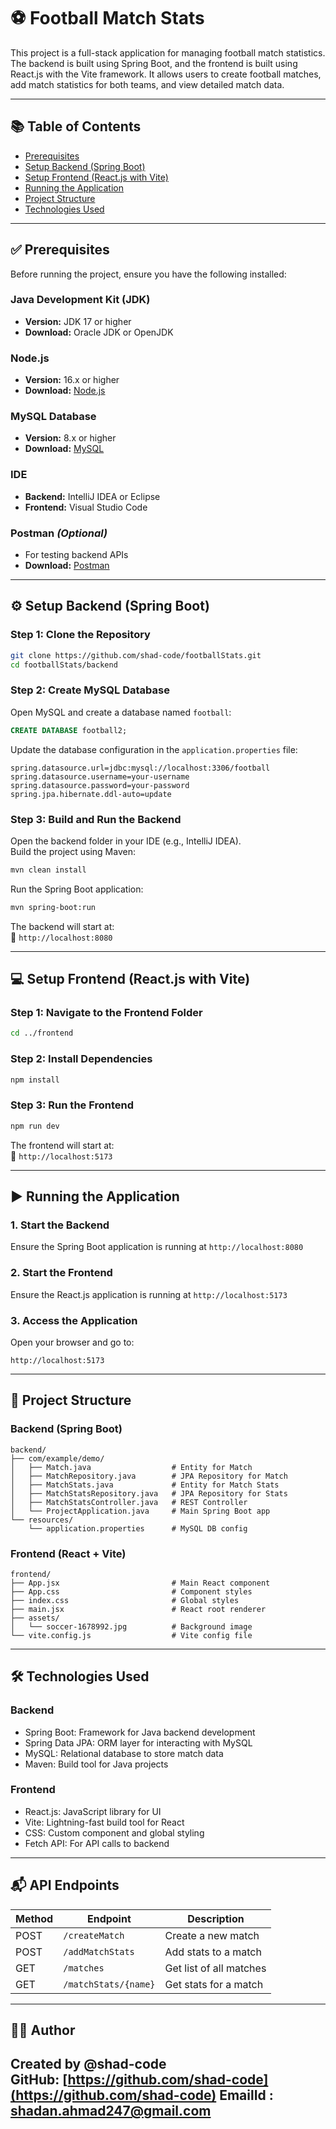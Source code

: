 # ⚽ Football Match Stats

This project is a full-stack application for managing football match statistics. The backend is built using Spring Boot, and the frontend is built using React.js with the Vite framework. It allows users to create football matches, add match statistics for both teams, and view detailed match data.

---

## 📚 Table of Contents

- [Prerequisites](#prerequisites)
- [Setup Backend (Spring Boot)](#setup-backend-spring-boot)
- [Setup Frontend (React.js with Vite)](#setup-frontend-reactjs-with-vite)
- [Running the Application](#running-the-application)
- [Project Structure](#project-structure)
- [Technologies Used](#technologies-used)

---

## ✅ Prerequisites

Before running the project, ensure you have the following installed:

### Java Development Kit (JDK)
- **Version:** JDK 17 or higher  
- **Download:** Oracle JDK or OpenJDK

### Node.js
- **Version:** 16.x or higher  
- **Download:** [Node.js](https://nodejs.org/)

### MySQL Database
- **Version:** 8.x or higher  
- **Download:** [MySQL](https://dev.mysql.com/downloads/)

### IDE
- **Backend:** IntelliJ IDEA or Eclipse  
- **Frontend:** Visual Studio Code

### Postman *(Optional)*
- For testing backend APIs  
- **Download:** [Postman](https://www.postman.com/)

---

## ⚙️ Setup Backend (Spring Boot)

### Step 1: Clone the Repository

```bash
git clone https://github.com/shad-code/footballStats.git
cd footballStats/backend
```

### Step 2: Create MySQL Database

Open MySQL and create a database named `football`:

```sql
CREATE DATABASE football2;
```

Update the database configuration in the `application.properties` file:

```properties
spring.datasource.url=jdbc:mysql://localhost:3306/football
spring.datasource.username=your-username
spring.datasource.password=your-password
spring.jpa.hibernate.ddl-auto=update
```

### Step 3: Build and Run the Backend

Open the backend folder in your IDE (e.g., IntelliJ IDEA).  
Build the project using Maven:

```bash
mvn clean install
```

Run the Spring Boot application:

```bash
mvn spring-boot:run
```

The backend will start at:  
📍 `http://localhost:8080`

---

## 💻 Setup Frontend (React.js with Vite)

### Step 1: Navigate to the Frontend Folder

```bash
cd ../frontend
```

### Step 2: Install Dependencies

```bash
npm install
```

### Step 3: Run the Frontend

```bash
npm run dev
```

The frontend will start at:  
📍 `http://localhost:5173`

---

## ▶️ Running the Application

### 1. Start the Backend

Ensure the Spring Boot application is running at `http://localhost:8080`

### 2. Start the Frontend

Ensure the React.js application is running at `http://localhost:5173`

### 3. Access the Application

Open your browser and go to:

```text
http://localhost:5173
```

---

## 📂 Project Structure

### Backend (Spring Boot)

```
backend/
├── com/example/demo/
│   ├── Match.java                  # Entity for Match
│   ├── MatchRepository.java        # JPA Repository for Match
│   ├── MatchStats.java             # Entity for Match Stats
│   ├── MatchStatsRepository.java   # JPA Repository for Stats
│   ├── MatchStatsController.java   # REST Controller
│   └── ProjectApplication.java     # Main Spring Boot app
└── resources/
    └── application.properties      # MySQL DB config
```

### Frontend (React + Vite)

```
frontend/
├── App.jsx                         # Main React component
├── App.css                         # Component styles
├── index.css                       # Global styles
├── main.jsx                        # React root renderer
├── assets/
│   └── soccer-1678992.jpg          # Background image
└── vite.config.js                  # Vite config file
```

---

## 🛠️ Technologies Used

### Backend
- Spring Boot: Framework for Java backend development
- Spring Data JPA: ORM layer for interacting with MySQL
- MySQL: Relational database to store match data
- Maven: Build tool for Java projects

### Frontend
- React.js: JavaScript library for UI
- Vite: Lightning-fast build tool for React
- CSS: Custom component and global styling
- Fetch API: For API calls to backend

---

## 📬 API Endpoints

| Method | Endpoint              | Description             |
|--------|-----------------------|-------------------------|
| POST   | `/createMatch`        | Create a new match      |
| POST   | `/addMatchStats`      | Add stats to a match    |
| GET    | `/matches`            | Get list of all matches |
| GET    | `/matchStats/{name}`  | Get stats for a match   |

---

## 🙋‍♂️ Author

Created by **@shad-code**  
GitHub: [https://github.com/shad-code](https://github.com/shad-code)
EmailId : shadan.ahmad247@gmail.com
---